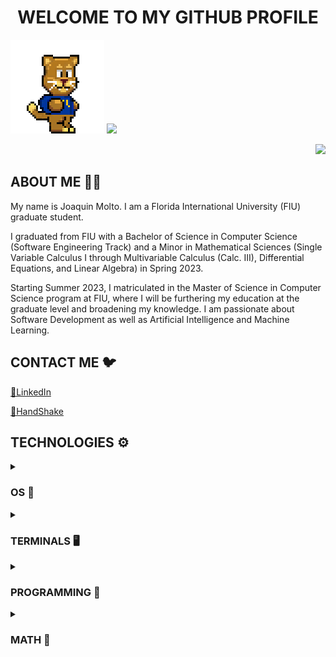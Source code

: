 <h1 align="center">WELCOME TO MY GITHUB PROFILE</h1>

![](https://github.com/FIUPanther-JMolto98/FIUPanther-JMolto98/blob/main/roary_run_slow_fixed.gif)
![](https://github-readme-stats-sigma-five.vercel.app/api?username=FIUPanther-JMolto98&show_icons=true&icon_color=5AECA4&title_color=FFCC00&text_color=FFFFFF&bg_color=-45,081E3F,CC0066,CC0066,CC0066,CC0066&hide_border=true)

<p align = "right"><img src="https://github-readme-stats.vercel.app/api/top-langs/?username=FIUPanther-JMolto98&layout=compact&theme=transparent&hide_border=true&title_color=FFCC00&text_color=FFFFFF"></img></p>

<h2 align="left">ABOUT ME 👨‍💻</h2>
<!-- <h3 align="center">EDUCATION</h3>

<!-- <p>$${\color{gold}GRAD:}$$</p> -->
<!-- <p align="center">M.S. in Computer Science</p> -->
<!-- <p>$${\color{lightblue}UGRAD:}$$</p> -->
<!-- <p align="center">B.S. in Computer Science (SDD Track)</p> -->
<!-- <p>$${\color{pink}MINOR:}$$</p> -->
<!-- <p align="center">Mathematical Sciences</p> -->

<p align="left">My name is Joaquin Molto. I am a Florida International University (FIU) graduate student.</p>
<p align="left">I graduated from FIU with a Bachelor of Science in Computer Science (Software Engineering Track) and a Minor in Mathematical Sciences (Single Variable Calculus I through Multivariable Calculus (Calc. III), Differential Equations, and Linear Algebra) in Spring 2023.</p>
<p align="left">Starting Summer 2023, I matriculated in the Master of Science in Computer Science program at FIU, where I will be furthering my education at the graduate level and broadening my knowledge. I am passionate about Software Development as well as Artificial Intelligence and Machine Learning.</p>
<h2 align="left">CONTACT ME 🐦</h2>
<a href="https://www.linkedin.com/in/joaquin-molto-fiucompsci/"> 💼LinkedIn</a>

<a href="https://fiu.joinhandshake.com/stu/users/29993123"> 🤝HandShake</a>
<h2 align="left">TECHNOLOGIES ⚙️</h2>

<details><summary><h3 align="left">OS 💾</h3></summary>
  
![Windows](https://a11ybadges.com/badge?logo=windows)
![Linux](https://a11ybadges.com/badge?logo=linux)
![CentOS](https://a11ybadges.com/badge?logo=centos)
![Fedora](https://a11ybadges.com/badge?logo=fedora)
![Ubuntu](https://a11ybadges.com/badge?logo=ubuntu)

</details>

<details><summary><h3 align="left">TERMINALS 🖥️</h3></summary>

![Windows Terminal](https://a11ybadges.com/badge?logo=windowsterminal)
![PowerShell](https://a11ybadges.com/badge?logo=powershell)
![GNU Bash](https://a11ybadges.com/badge?logo=gnubash)

</details>
  
<details><summary><h3 align="left">PROGRAMMING 🤖</h3></summary>

<details><summary><h4 align="left">VERSION CONTROL</h4></summary>

![Git](https://a11ybadges.com/badge?logo=git)
![GitHub](https://a11ybadges.com/badge?logo=github)

</details>

<details><summary><h4 align="left">IDE/TEXT EDITING</h4></summary>


![Visual Studio Code](https://a11ybadges.com/badge?logo=visualstudiocode)
![JetBrains](https://a11ybadges.com/badge?logo=jetbrains)

![Vim](https://a11ybadges.com/badge?logo=vim)
![Neovim](https://a11ybadges.com/badge?logo=neovim)

</details>
  
<details><summary><h4 align="left">DEVELOPMENT</h4></summary>

<h5 align="left">RESOURCES</h5>

![OpenAI](https://a11ybadges.com/badge?logo=openai)
![Stack Overflow](https://a11ybadges.com/badge?logo=stackoverflow)

<h5 align="left">FRAMEWORKS</h5>
  
![Angular](https://a11ybadges.com/badge?logo=angular)
![Apache Maven](https://a11ybadges.com/badge?logo=apachemaven)
![Node.js](https://a11ybadges.com/badge?logo=nodedotjs)
![Spring](https://a11ybadges.com/badge?logo=spring)
 
<h5 align="left">LANGUAGES (OOP and FP)</h5>
  
![C](https://a11ybadges.com/badge?logo=c)
![C++](https://a11ybadges.com/badge?logo=cplusplus)
![Java](https://a11ybadges.com/badge?logo=java)
![Python](https://a11ybadges.com/badge?logo=python)
![R](https://a11ybadges.com/badge?logo=r)

<h5 align="left">LANGUAGES (WEB DEV)</h5>
  
![HTML5](https://a11ybadges.com/badge?logo=html5)
![CSS3](https://a11ybadges.com/badge?logo=css3)
![JavaScript](https://a11ybadges.com/badge?logo=javascript)
![TypeScript](https://a11ybadges.com/badge?logo=typescript)

<h5 align="left">DATABASES</h5>
  
![MySQL](https://a11ybadges.com/badge?logo=mysql)
![MariaDB](https://a11ybadges.com/badge?logo=mariadb)
![PostgreSQL](https://a11ybadges.com/badge?logo=postgresql)
![MongoDB](https://a11ybadges.com/badge?logo=mongodb)

</details> 
  
<details><summary><h4 align="left">DATA ANALYSIS</h4></summary>

![Anaconda](https://a11ybadges.com/badge?logo=anaconda)
![Jupyter](https://a11ybadges.com/badge?logo=jupyter)
![Google Colab](https://a11ybadges.com/badge?logo=googlecolab)

![pandas](https://a11ybadges.com/badge?logo=pandas)
![NumPy](https://a11ybadges.com/badge?logo=numpy)
![scikit-learn](https://a11ybadges.com/badge?logo=scikitlearn)

</details>
</details>

<details><summary><h3 align="left">MATH 🧮</h3></summary>

![Wolfram](https://a11ybadges.com/badge?logo=wolfram)
![LaTeX](https://a11ybadges.com/badge?logo=latex)

</details>
</details>
